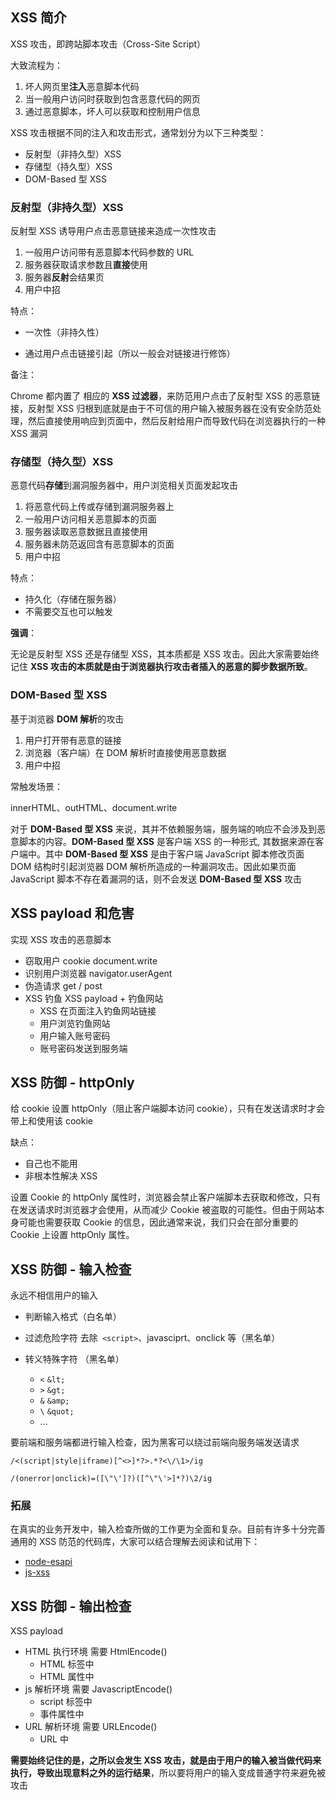 ## XSS 简介

XSS 攻击，即跨站脚本攻击（Cross-Site Script）

大致流程为：

1. 坏人网页里**注入**恶意脚本代码
2. 当一般用户访问时获取到包含恶意代码的网页
3. 通过恶意脚本，坏人可以获取和控制用户信息

XSS 攻击根据不同的注入和攻击形式，通常划分为以下三种类型：

- 反射型（非持久型）XSS
- 存储型（持久型）XSS
- DOM-Based 型 XSS

### 反射型（非持久型）XSS

反射型 XSS 诱导用户点击恶意链接来造成一次性攻击

1. 一般用户访问带有恶意脚本代码参数的 URL
2. 服务器获取请求参数且**直接**使用
3. 服务器**反射**会结果页
4. 用户中招

特点：

- 一次性（非持久性）

- 通过用户点击链接引起（所以一般会对链接进行修饰）

备注：

Chrome 都内置了 相应的 **XSS 过滤器**，来防范用户点击了反射型 XSS 的恶意链接，反射型 XSS 归根到底就是由于不可信的用户输入被服务器在没有安全防范处理，然后直接使用响应到页面中，然后反射给用户而导致代码在浏览器执行的一种 XSS 漏洞

### 存储型（持久型）XSS

恶意代码**存储**到漏洞服务器中，用户浏览相关页面发起攻击

1. 将恶意代码上传或存储到漏洞服务器上
2. 一般用户访问相关恶意脚本的页面
3. 服务器读取恶意数据且直接使用
4. 服务器未防范返回含有恶意脚本的页面
5. 用户中招

特点：

- 持久化（存储在服务器）
- 不需要交互也可以触发

**强调**：

无论是反射型 XSS 还是存储型 XSS，其本质都是 XSS 攻击。因此大家需要始终记住 **XSS 攻击的本质就是由于浏览器执行攻击者插入的恶意的脚步数据所致**。

### DOM-Based 型 XSS

基于浏览器 **DOM 解析**的攻击

1. 用户打开带有恶意的链接
2. 浏览器（客户端）在 DOM 解析时直接使用恶意数据
3. 用户中招

常触发场景：

innerHTML、outHTML、document.write

对于 **DOM-Based 型 XSS** 来说，其并不依赖服务端，服务端的响应不会涉及到恶意脚本的内容。**DOM-Based 型 XSS** 是客户端 XSS 的一种形式, 其数据来源在客户端中。其中 **DOM-Based 型 XSS** 是由于客户端 JavaScript 脚本修改页面 DOM 结构时引起浏览器 DOM 解析所造成的一种漏洞攻击。因此如果页面 JavaScript 脚本不存在着漏洞的话，则不会发送 **DOM-Based 型 XSS** 攻击

## XSS payload 和危害

实现 XSS 攻击的恶意脚本

- 窃取用户 cookie	document.write
- 识别用户浏览器	navigator.userAgent
- 伪造请求			get / post
- XSS 钓鱼			XSS payload + 钓鱼网站
  - XSS 在页面注入钓鱼网站链接
  - 用户浏览钓鱼网站
  - 用户输入账号密码
  - 账号密码发送到服务端

## XSS 防御 - httpOnly

给 cookie 设置 httpOnly（阻止客户端脚本访问 cookie），只有在发送请求时才会带上和使用该 cookie

缺点：

- 自己也不能用
- 非根本性解决 XSS

设置 Cookie 的 httpOnly 属性时，浏览器会禁止客户端脚本去获取和修改，只有在发送请求时浏览器才会使用，从而减少 Cookie 被盗取的可能性。但由于网站本身可能也需要获取 Cookie 的信息，因此通常来说，我们只会在部分重要的 Cookie 上设置 httpOnly 属性。

## XSS 防御 - 输入检查

永远不相信用户的输入

- 判断输入格式（白名单）

- 过滤危险字符 去除` <script>`、javasciprt、onclick 等（黑名单）

- 转义特殊字符 （黑名单）

  - `<`	`&lt;`
  - `>`	`&gt;`
  - `&`	`&amp;`
  - `\`	`&quot;` 
  - ...

要前端和服务端都进行输入检查，因为黑客可以绕过前端向服务端发送请求

`/<(script|style|iframe)[^<>]*?>.*?<\/\1>/ig`

`/(onerror|onclick)=([\"\']?)([^\"\'>]*?)\2/ig`

### 拓展

在真实的业务开发中，输入检查所做的工作更为全面和复杂。目前有许多十分完善通用的 XSS 防范的代码库，大家可以结合理解去阅读和试用下：

- [node-esapi](https://github.com/ESAPI/node-esapi/blob/master/lib/esapi.js)
- [js-xss](https://github.com/leizongmin/js-xss)

## XSS 防御 - 输出检查

XSS payload 

- HTML 执行环境 需要 HtmlEncode()
  - HTML 标签中
  - HTML 属性中
- js 解析环境 需要 JavascriptEncode()
  - script 标签中
  - 事件属性中
- URL 解析环境 需要 URLEncode()
  - URL 中

**需要始终记住的是，之所以会发生 XSS 攻击，就是由于用户的输入被当做代码来执行，导致出现意料之外的运行结果**，所以要将用户的输入变成普通字符来避免被攻击
